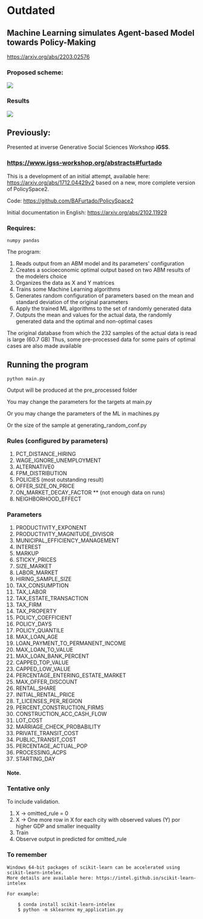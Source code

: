 # Outdated
## Machine Learning simulates Agent-based Model towards Policy-Making

https://arxiv.org/abs/2203.02576

### Proposed scheme:

![](/home/furtado/MyModels/MLsimulatesABMtowardsPolicy/text/text_images/Model_Figure_proposal.drawio.png)

### Results

![](/home/furtado/MyModels/MLsimulatesABMtowardsPolicy/text/text_images/graph_sorted_POLICIES_no_policy.png)

## Previously:
Presented at inverse Generative Social Sciences Workshop **iGSS**. 

### https://www.igss-workshop.org/abstracts#furtado

This is a development of an initial attempt, available here:
https://arxiv.org/abs/1712.04429v2 based on a new, more complete version of PolicySpace2.

Code: https://github.com/BAFurtado/PolicySpace2

Initial documentation in English: https://arxiv.org/abs/2102.11929 

### Requires:

````angular2html
numpy pandas
````

The program:

1. Reads output from an ABM model and its parameters' configuration
2. Creates a socioeconomic optimal output based on two ABM results of the modelers choice
3. Organizes the data as X and Y matrices
4. Trains some Machine Learning algorithms
5. Generates random configuration of parameters based on the mean and standard deviation of the original parameters
6. Apply the trained ML algorithms to the set of randomly generated data
7. Outputs the mean and values for the actual data, the randomly generated data and the optimal and non-optimal cases

The original database from which the 232 samples of the actual data is read is large (60.7 GB)
Thus, some pre-processed data for some pairs of optimal cases are also made available

## Running the program
`python main.py`

Output will be produced at the pre_processed folder

You may change the parameters for the targets at main.py

Or you may change the parameters of the ML in machines.py

Or the size of the sample at generating_random_conf.py

### Rules (configured by parameters)
1. PCT_DISTANCE_HIRING
2. WAGE_IGNORE_UNEMPLOYMENT
3. ALTERNATIVE0 
4. FPM_DISTRIBUTION 
5. POLICIES (most outstanding result)
6. OFFER_SIZE_ON_PRICE
7. ON_MARKET_DECAY_FACTOR ** (not enough data on runs)
8. NEIGHBORHOOD_EFFECT

### Parameters
1. PRODUCTIVITY_EXPONENT
2. PRODUCTIVITY_MAGNITUDE_DIVISOR 
3. MUNICIPAL_EFFICIENCY_MANAGEMENT
4. INTEREST
5. MARKUP
6. STICKY_PRICES
7. SIZE_MARKET
8. LABOR_MARKET
9. HIRING_SAMPLE_SIZE
10. TAX_CONSUMPTION
11. TAX_LABOR 
12. TAX_ESTATE_TRANSACTION 
13. TAX_FIRM 
14. TAX_PROPERTY 
15. POLICY_COEFFICIENT
16. POLICY_DAYS
17. POLICY_QUANTILE
18. MAX_LOAN_AGE
19. LOAN_PAYMENT_TO_PERMANENT_INCOME
20. MAX_LOAN_TO_VALUE
21. MAX_LOAN_BANK_PERCENT
22. CAPPED_TOP_VALUE 
23. CAPPED_LOW_VALUE 
24. PERCENTAGE_ENTERING_ESTATE_MARKET
25. MAX_OFFER_DISCOUNT
26. RENTAL_SHARE 
27. INITIAL_RENTAL_PRICE
28. T_LICENSES_PER_REGION
29. PERCENT_CONSTRUCTION_FIRMS 
30. CONSTRUCTION_ACC_CASH_FLOW
31. LOT_COST 
32. MARRIAGE_CHECK_PROBABILITY 
33. PRIVATE_TRANSIT_COST
34. PUBLIC_TRANSIT_COST 
35. PERCENTAGE_ACTUAL_POP  
36. PROCESSING_ACPS 
37. STARTING_DAY 

#### Note.

### Tentative only
To include validation.
1. X -> omitted_rule = 0
2. X -> One more row in X for each city with observed values (Y) por higher GDP and smaller inequality
3. Train
4. Observe output in predicted for omitted_rule


### To remember
    Windows 64-bit packages of scikit-learn can be accelerated using scikit-learn-intelex.
    More details are available here: https://intel.github.io/scikit-learn-intelex

    For example:

        $ conda install scikit-learn-intelex
        $ python -m sklearnex my_application.py

